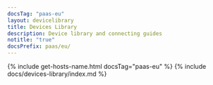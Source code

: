 ```yaml
---
docsTag: "paas-eu"
layout: devicelibrary
title: Devices Library
description: Device library and connecting guides
notitle: "true"
docsPrefix: paas/eu/
---
```


{% include get-hosts-name.html docsTag="paas-eu" %}
{% include docs/devices-library/index.md %}
